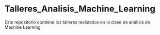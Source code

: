 # Talleres_Analisis_Machine_Learning
Este repositorio contiene los talleres realizados en la clase de análisis de Machine Learning
